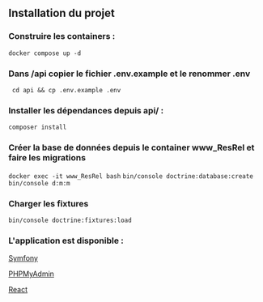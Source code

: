 ## Installation du projet 

### Construire les containers :

`docker compose up -d`

### Dans /api copier le fichier .env.example et le renommer .env

` cd api && cp .env.example .env`

### Installer les dépendances depuis api/ : 

`composer install`

### Créer la base de données depuis le container www_ResRel et faire les migrations

`docker exec -it www_ResRel bash`
`bin/console doctrine:database:create`
`bin/console d:m:m`

### Charger les fixtures

`bin/console doctrine:fixtures:load`

### L'application est disponible : 

[Symfony](http://localhost:8000) 

[PHPMyAdmin](http://localhost:8080)

[React](http://localhost:3000)




